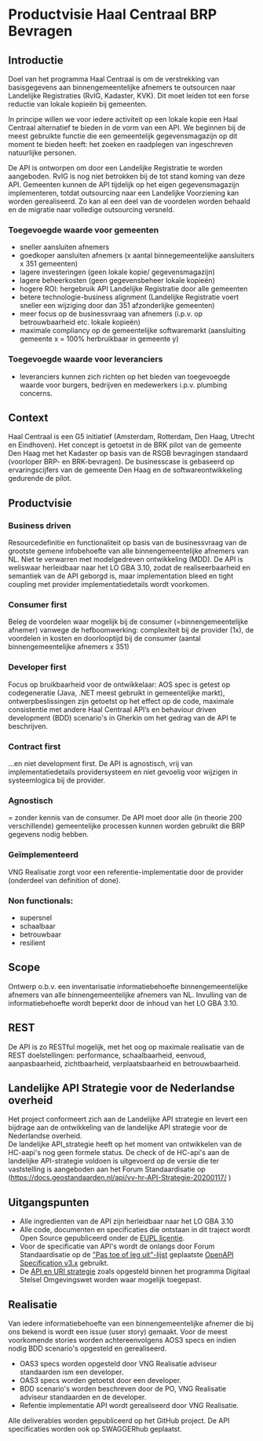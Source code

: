# Productvisie Haal Centraal BRP Bevragen

## Introductie
Doel van het programma Haal Centraal is om de verstrekking van basisgegevens aan binnengemeentelijke afnemers te outsourcen naar Landelijke Registraties (RvIG, Kadaster, KVK). Dit moet leiden tot een forse reductie van lokale kopieën bij gemeenten. 

In principe willen we voor iedere activiteit op een lokale kopie een Haal Centraal alternatief te bieden in de vorm van een API. We beginnen bij de meest gebruikte functie die een gemeentelijk gegevensmagazijn op dit moment te bieden heeft: het zoeken en raadplegen van ingeschreven natuurlijke personen. 

De API is ontworpen om door een Landelijke Registratie te worden aangeboden. RvIG is nog niet betrokken bij de tot stand koming van deze API. Gemeenten kunnen de API tijdelijk op het eigen gegevensmagazijn implementeren, totdat outsourcing naar een Landelijke Voorziening kan worden gerealiseerd. Zo kan al een deel van de voordelen worden behaald en de migratie naar volledige outsourcing versneld. 

### Toegevoegde waarde voor gemeenten
- sneller aansluiten afnemers 
- goedkoper aansluiten afnemers (x aantal binnegemeentelijke aansluiters x 351 gemeenten)
- lagere investeringen (geen lokale kopie/ gegevensmagazijn)
- lagere beheerkosten (geen gegevensbeheer lokale kopieën)
- hogere ROI: hergebruik API Landelijke Registratie door alle gemeenten
- betere technologie-business alignment (Landelijke Registratie voert sneller een wijziging door dan 351 afzonderlijke gemeenten) 
- meer focus op de businessvraag van afnemers (i.p.v. op betrouwbaarheid etc. lokale kopieën)
- maximale compliancy op de gemeentelijke softwaremarkt (aansluiting gemeente x = 100% herbruikbaar in gemeente y)

### Toegevoegde waarde voor leveranciers
- leveranciers kunnen zich richten op het bieden van toegevoegde waarde voor burgers, bedrijven en medewerkers i.p.v. plumbing concerns.

## Context
Haal Centraal is een G5 initiatief (Amsterdam, Rotterdam, Den Haag, Utrecht en Eindhoven). Het concept is getoetst in de BRK pilot van de gemeente Den Haag met het Kadaster op basis van de RSGB bevragingen standaard (voorloper BRP- en BRK-bevragen). De businesscase is gebaseerd op ervaringscijfers van de gemeente Den Haag en de softwareontwikkeling gedurende de pilot. 

## Productvisie

### Business driven 
Resourcedefinitie en functionaliteit op basis van de businessvraag van de grootste gemene infobehoefte van alle binnengemeentelijke afnemers van NL. 
Niet te verwarren met modelgedreven ontwikkeling (MDD). De API is weliswaar herleidbaar naar het LO GBA 3.10, zodat de realiseerbaarheid en semantiek van de API geborgd is, maar implementation bleed en tight coupling met provider implementatiedetails wordt voorkomen.

### Consumer first
Beleg de voordelen waar mogelijk bij de consumer (=binnengemeentelijke afnemer) vanwege de hefboomwerking: complexiteit bij de provider (1x), de voordelen in kosten en doorlooptijd bij de consumer (aantal binnengemeentelijke afnemers x 351)

### Developer first
Focus op bruikbaarheid voor de ontwikkelaar: AOS spec is getest op codegeneratie (Java, .NET meest gebruikt in gemeentelijke markt), ontwerpbeslissingen zijn getoetst op het effect op de code, maximale consistentie met andere Haal Centraal API’s en behaviour driven development (BDD) scenario's in Gherkin om het gedrag van de API te beschrijven.

### Contract first
…en niet development first. De API is agnostisch, vrij van implementatiedetails providersysteem en niet gevoelig voor wijzigen in systeemlogica bij de provider.

### Agnostisch
= zonder kennis van de consumer. De API moet door alle (in theorie 200 verschillende) gemeentelijke processen kunnen worden gebruikt die BRP gegevens nodig hebben.

### Geïmplementeerd 
VNG Realisatie zorgt voor een referentie-implementatie door de provider (onderdeel van definition of done). 

### Non functionals:
- supersnel
- schaalbaar
- betrouwbaar
- resilient

## Scope
Ontwerp o.b.v. een inventarisatie informatiebehoefte binnengemeentelijke afnemers van alle binnengemeentelijke afnemers van NL. Invulling van de informatiebehoefte wordt beperkt door de inhoud van het LO GBA 3.10.

## REST
De API is zo RESTful mogelijk, met het oog op maximale realisatie van de REST doelstellingen: performance, schaalbaarheid, eenvoud, aanpasbaarheid, zichtbaarheid, verplaatsbaarheid en betrouwbaarheid.  

## Landelijke API Strategie voor de Nederlandse overheid
Het project conformeert zich aan de Landelijke API strategie en levert een bijdrage aan de ontwikkeling van de landelijke API strategie voor de Nederlandse overheid.  
De landelijke API_strategie heeft op het moment van ontwikkelen van de HC-aapi's nog geen formele status. De check of de HC-api's aan de landelijke API-strategie voldoen is uitgevoerd op de versie die ter vaststelling is aangeboden aan het Forum Standaardisatie op (https://docs.geostandaarden.nl/api/vv-hr-API-Strategie-20200117/ ) 

## Uitgangspunten
- Alle ingredienten van de API zijn herleidbaar naar het LO GBA 3.10
- Alle code, documenten en specificaties die ontstaan in dit traject wordt Open
Source gepubliceerd onder de
[EUPL licentie](https://joinup.ec.europa.eu/collection/eupl/eupl-text-11-12).
- Voor de specificatie van API's wordt de onlangs door Forum Standaardisatie op
de
["Pas toe of leg uit"-lijst](https://www.forumstandaardisatie.nl/lijst-open-standaarden/in_lijst/verplicht-pas-toe-leg-uit)
geplaatste
[OpenAPI Specification v3.x](https://www.forumstandaardisatie.nl/standaard/openapi-specification)
gebruikt.
- De
[API en URI strategie](https://aandeslagmetdeomgevingswet.nl/digitaal-stelsel/documenten/documenten/api-uri-strategie/)
zoals opgesteld binnen het programma Digitaal Stelsel Omgevingswet worden waar
mogelijk toegepast.

## Realisatie
Van iedere informatiebehoefte van een binnengemeentelijke afnemer die bij ons bekend is wordt een issue (user story) gemaakt. Voor de meest voorkomende stories worden achtereenvolgens AOS3 specs en indien nodig BDD scenario's opgesteld en gerealiseerd. 

- OAS3 specs worden opgesteld door VNG Realisatie adviseur standaarden ism een developer. 
- OAS3 specs worden getoetst door een developer. 
- BDD scenario's worden beschreven door de PO, VNG Realisatie adviseur standaarden en de developer. 
- Refentie implementatie API wordt gerealiseerd door VNG Realisatie.

Alle deliverables worden gepubliceerd op het GitHub project. De API specificaties worden ook op SWAGGERhub geplaatst.
